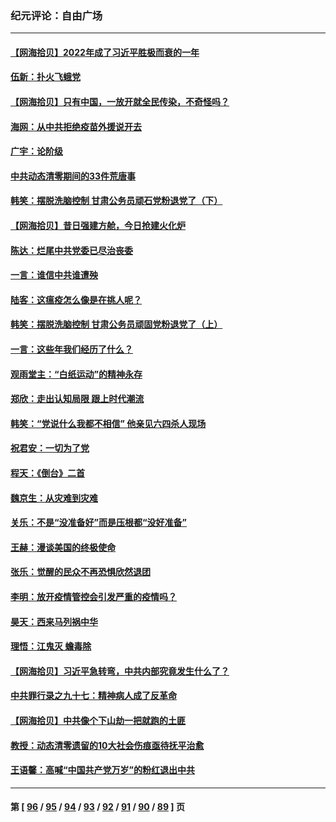 ### 纪元评论：自由广场
---
#### [【网海拾贝】2022年成了习近平胜极而衰的一年](../../pages/nsc993/n13892137.md) 
#### [伍新：扑火飞蛾党](../../pages/nsc993/n13892091.md) 
#### [【网海拾贝】只有中国，一放开就全民传染，不奇怪吗？](../../pages/nsc993/n13891517.md) 
#### [海网：从中共拒绝疫苗外援说开去](../../pages/nsc993/n13891298.md) 
#### [广宇：论阶级](../../pages/nsc993/n13891286.md) 
#### [中共动态清零期间的33件荒唐事](../../pages/nsc993/n13891284.md) 
#### [韩笑：摆脱洗脑控制 甘肃公务员顽石党粉退党了（下）](../../pages/nsc993/n13891281.md) 
#### [【网海拾贝】昔日强建方舱，今日抢建火化炉](../../pages/nsc993/n13891015.md) 
#### [陈达：烂尾中共党委已尽治丧委](../../pages/nsc993/n13890847.md) 
#### [一言：谁信中共谁遭殃](../../pages/nsc993/n13890822.md) 
#### [陆客：这瘟疫怎么像是在挑人呢？](../../pages/nsc993/n13890706.md) 
#### [韩笑：摆脱洗脑控制 甘肃公务员顽固党粉退党了（上）](../../pages/nsc993/n13890297.md) 
#### [一言：这些年我们经历了什么？](../../pages/nsc993/n13890281.md) 
#### [观雨堂主：“白纸运动”的精神永存](../../pages/nsc993/n13889442.md) 
#### [郑欣：走出认知局限 跟上时代潮流](../../pages/nsc993/n13887826.md) 
#### [韩笑：“党说什么我都不相信” 他亲见六四杀人现场](../../pages/nsc993/n13887514.md) 
#### [祝君安：一切为了党](../../pages/nsc993/n13887500.md) 
#### [程天：《倒台》二首](../../pages/nsc993/n13887498.md) 
#### [魏京生：从灾难到灾难](../../pages/nsc993/n13887004.md) 
#### [关乐：不是“没准备好”而是压根都“没好准备”](../../pages/nsc993/n13886699.md) 
#### [王赫：漫谈美国的终极使命](../../pages/nsc993/n13886043.md) 
#### [张乐：觉醒的民众不再恐惧欣然退团](../../pages/nsc993/n13886032.md) 
#### [李明：放开疫情管控会引发严重的疫情吗？](../../pages/nsc993/n13886008.md) 
#### [昊天：西来马列祸中华](../../pages/nsc993/n13886007.md) 
#### [理悟：江鬼灭 蟾毒除](../../pages/nsc993/n13885990.md) 
#### [【网海拾贝】习近平急转弯，中共内部究竟发生什么了？](../../pages/nsc993/n13885590.md) 
#### [中共罪行录之九十七：精神病人成了反革命](../../pages/nsc993/n13885233.md) 
#### [【网海拾贝】中共像个下山劫一把就跑的土匪](../../pages/nsc993/n13884609.md) 
#### [教授：动态清零遗留的10大社会伤痕亟待抚平治愈](../../pages/nsc993/n13884584.md) 
#### [王语馨：高喊“中国共产党万岁”的粉红退出中共](../../pages/nsc993/n13884536.md) 

---
#### 第 [ [96](./96.md) / [95](./95.md) / [94](./94.md) / [93](./93.md) / [92](./92.md) / [91](./91.md) / [90](./90.md) / [89](./89.md) ] 页
